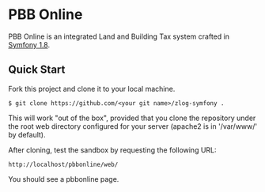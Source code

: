 # PBB Online

PBB Online is an integrated Land and Building Tax system crafted in [Symfony 1.8](http://symfony.com/).

## Quick Start

Fork this project and clone it to your local machine.

	$ git clone https://github.com/<your git name>/zlog-symfony .

This will work "out of the box", provided that you clone the repository under the root web directory configured for your server (apache2 is in '/var/www/' by default).

After cloning, test the sandbox by requesting the following URL:

    http://localhost/pbbonline/web/
    
You should see a pbbonline page.

